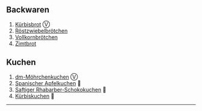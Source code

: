 ## Backwaren

1. [Kürbisbrot](Kürbisbrot.md) Ⓥ
2. [Röstzwiebelbrötchen](Röstzwiebelbrötchen.md)
3. [Vollkornbrötchen](Vollkornbrötchen.md)
4. [Zimtbrot](Zimtbrot.md)

## Kuchen

1. [dm-Möhrchenkuchen](dm-Möhrchenkuchen.md) Ⓥ
2. [Spanischer Apfelkuchen](Spanischer-Apfelkuchen.md) 🥚
3. [Saftiger Rhabarber-Schokokuchen](Saftiger-Rhabarber-Schokokuchen.md) 🥚
4. [Kürbiskuchen](Kürbiskuchen.md) 🥚

____ 
